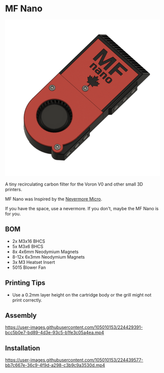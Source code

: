 # MF Nano

![render](./Images/cad.png)

A tiny recirculating carbon filter for the Voron V0 and other small 3D printers.  

MF Nano was Inspired by the [Nevermore Micro](https://github.com/nevermore3d/Nevermore_Micro/).  

If you have the space, use a nevermore.  If you don't, maybe the MF Nano is for you.


## BOM

- 2x M3x16 BHCS
- 5x M3x6 BHCS
- 8x 4x6mm Neodymium Magnets
- 8-12x 6x3mm Neodymium Magnets
- 3x M3 Heatset Insert
- 5015 Blower Fan


## Printing Tips

 - Use a 0.2mm layer height on the cartridge body or the grill might not print correctly.
 

## Assembly

https://user-images.githubusercontent.com/105010153/224429391-bcc5b0e7-bd89-4d3e-93c5-b1fe3c05a4ea.mp4

## Installation

https://user-images.githubusercontent.com/105010153/224439577-bb7c667e-36c9-4f9d-a298-c3b9c9a3530d.mp4

